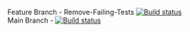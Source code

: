 Feature Branch - Remove-Failing-Tests [![Build status](https://build.appcenter.ms/v0.1/apps/e1283e6a-6f52-441d-b0e1-3e41e451ad73/branches/feature%2FRemove-Failing-Tests/badge)](https://appcenter.ms)
<br>
Main Branch - [![Build status](https://build.appcenter.ms/v0.1/apps/e1283e6a-6f52-441d-b0e1-3e41e451ad73/branches/main/badge)](https://appcenter.ms)
